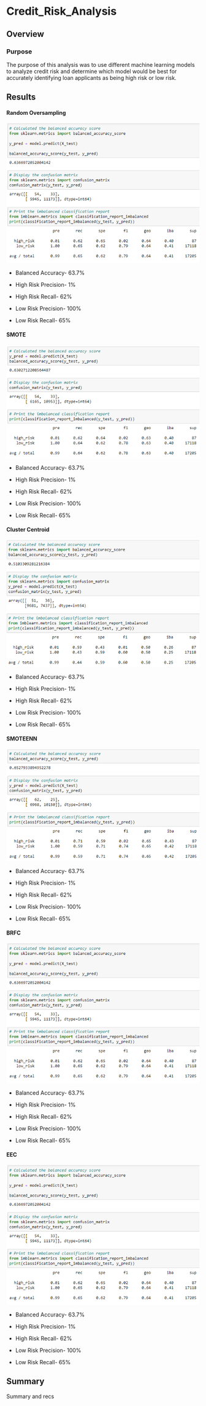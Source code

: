 # Credit_Risk_Analysis
## Overview
### Purpose
The purpose of this analysis was to use different machine learning models to analyze credit risk and determine which model would be best for accurately identifying loan applicants as being high risk or low risk.

## Results

#### Random Oversampling

![Oversampling](https://github.com/RBarbush84/Credit_Risk_Analysis/blob/main/Resources/Oversampling.png)

* Balanced Accuracy- 63.7%

* High Risk Precision- 1%

* High Risk Recall- 62%

* Low Risk Precision- 100%

* Low Risk Recall- 65%

#### SMOTE

![SMOTE](https://github.com/RBarbush84/Credit_Risk_Analysis/blob/main/Resources/SMOTE.png)

* Balanced Accuracy- 63.7%

* High Risk Precision- 1%

* High Risk Recall- 62%

* Low Risk Precision- 100%

* Low Risk Recall- 65%

#### Cluster Centroid

![Cluster_Centroid](https://github.com/RBarbush84/Credit_Risk_Analysis/blob/main/Resources/Undersampling.png)

* Balanced Accuracy- 63.7%

* High Risk Precision- 1%

* High Risk Recall- 62%

* Low Risk Precision- 100%

* Low Risk Recall- 65%

#### SMOTEENN

![SMOTEENN](https://github.com/RBarbush84/Credit_Risk_Analysis/blob/main/Resources/SMOTEENN.png)

* Balanced Accuracy- 63.7%

* High Risk Precision- 1%

* High Risk Recall- 62%

* Low Risk Precision- 100%

* Low Risk Recall- 65%

#### BRFC

![BRFC](https://github.com/RBarbush84/Credit_Risk_Analysis/blob/main/Resources/Oversampling.png)

* Balanced Accuracy- 63.7%

* High Risk Precision- 1%

* High Risk Recall- 62%

* Low Risk Precision- 100%

* Low Risk Recall- 65%

#### EEC

![EEC](https://github.com/RBarbush84/Credit_Risk_Analysis/blob/main/Resources/Oversampling.png)

* Balanced Accuracy- 63.7%

* High Risk Precision- 1%

* High Risk Recall- 62%

* Low Risk Precision- 100%

* Low Risk Recall- 65%

## Summary

Summary and recs
